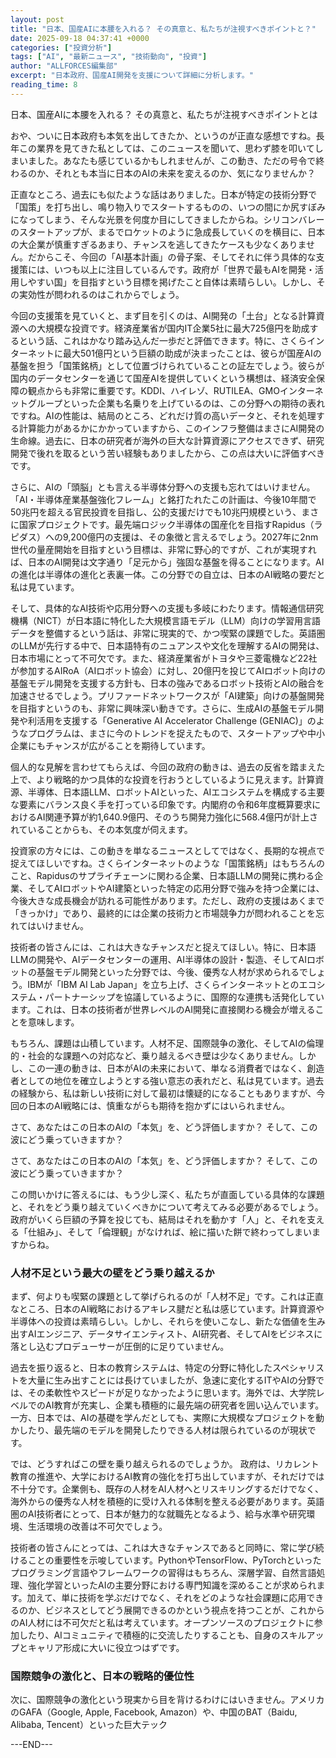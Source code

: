 ```yaml
---
layout: post
title: "日本、国産AIに本腰を入れる？ その真意と、私たちが注視すべきポイントと？"
date: 2025-09-18 04:37:41 +0000
categories: ["投資分析"]
tags: ["AI", "最新ニュース", "技術動向", "投資"]
author: "ALLFORCES編集部"
excerpt: "日本政府、国産AI開発を支援について詳細に分析します。"
reading_time: 8
---
```


日本、国産AIに本腰を入れる？ その真意と、私たちが注視すべきポイントとは

おや、ついに日本政府も本気を出してきたか、というのが正直な感想ですね。長年この業界を見てきた私としては、このニュースを聞いて、思わず膝を叩いてしまいました。あなたも感じているかもしれませんが、この動き、ただの号令で終わるのか、それとも本当に日本のAIの未来を変えるのか、気になりませんか？

正直なところ、過去にも似たような話はありました。日本が特定の技術分野で「国策」を打ち出し、鳴り物入りでスタートするものの、いつの間にか尻すぼみになってしまう、そんな光景を何度か目にしてきましたからね。シリコンバレーのスタートアップが、まるでロケットのように急成長していくのを横目に、日本の大企業が慎重すぎるあまり、チャンスを逃してきたケースも少なくありません。だからこそ、今回の「AI基本計画」の骨子案、そしてそれに伴う具体的な支援策には、いつも以上に注目しているんです。政府が「世界で最もAIを開発・活用しやすい国」を目指すという目標を掲げたこと自体は素晴らしい。しかし、その実効性が問われるのはこれからでしょう。

今回の支援策を見ていくと、まず目を引くのは、AI開発の「土台」となる計算資源への大規模な投資です。経済産業省が国内IT企業5社に最大725億円を助成するという話、これはかなり踏み込んだ一歩だと評価できます。特に、さくらインターネットに最大501億円という巨額の助成が決まったことは、彼らが国産AIの基盤を担う「国策銘柄」として位置づけられていることの証左でしょう。彼らが国内のデータセンターを通じて国産AIを提供していくという構想は、経済安全保障の観点からも非常に重要です。KDDI、ハイレゾ、RUTILEA、GMOインターネットグループといった企業も名乗りを上げているのは、この分野への期待の表れですね。AIの性能は、結局のところ、どれだけ質の高いデータと、それを処理する計算能力があるかにかかっていますから、このインフラ整備はまさにAI開発の生命線。過去に、日本の研究者が海外の巨大な計算資源にアクセスできず、研究開発で後れを取るという苦い経験もありましたから、この点は大いに評価すべきです。

さらに、AIの「頭脳」とも言える半導体分野への支援も忘れてはいけません。「AI・半導体産業基盤強化フレーム」と銘打たれたこの計画は、今後10年間で50兆円を超える官民投資を目指し、公的支援だけでも10兆円規模という、まさに国家プロジェクトです。最先端ロジック半導体の国産化を目指すRapidus（ラピダス）への9,200億円の支援は、その象徴と言えるでしょう。2027年に2nm世代の量産開始を目指すという目標は、非常に野心的ですが、これが実現すれば、日本のAI開発は文字通り「足元から」強固な基盤を得ることになります。AIの進化は半導体の進化と表裏一体。この分野での自立は、日本のAI戦略の要だと私は見ています。

そして、具体的なAI技術や応用分野への支援も多岐にわたります。情報通信研究機構（NICT）が日本語に特化した大規模言語モデル（LLM）向けの学習用言語データを整備するという話は、非常に現実的で、かつ喫緊の課題でした。英語圏のLLMが先行する中で、日本語特有のニュアンスや文化を理解するAIの開発は、日本市場にとって不可欠です。また、経済産業省がトヨタや三菱電機など22社が参加するAIRoA（AIロボット協会）に対し、20億円を投じてAIロボット向けの基盤モデル開発を支援する方針も、日本の強みであるロボット技術とAIの融合を加速させるでしょう。プリファードネットワークスが「AI建築」向けの基盤開発を目指すというのも、非常に興味深い動きです。さらに、生成AIの基盤モデル開発や利活用を支援する「Generative AI Accelerator Challenge (GENIAC)」のようなプログラムは、まさに今のトレンドを捉えたもので、スタートアップや中小企業にもチャンスが広がることを期待しています。

個人的な見解を言わせてもらえば、今回の政府の動きは、過去の反省を踏まえた上で、より戦略的かつ具体的な投資を行おうとしているように見えます。計算資源、半導体、日本語LLM、ロボットAIといった、AIエコシステムを構成する主要な要素にバランス良く手を打っている印象です。内閣府の令和6年度概算要求におけるAI関連予算が約1,640.9億円、そのうち開発力強化に568.4億円が計上されていることからも、その本気度が伺えます。

投資家の方々には、この動きを単なるニュースとしてではなく、長期的な視点で捉えてほしいですね。さくらインターネットのような「国策銘柄」はもちろんのこと、Rapidusのサプライチェーンに関わる企業、日本語LLMの開発に携わる企業、そしてAIロボットやAI建築といった特定の応用分野で強みを持つ企業には、今後大きな成長機会が訪れる可能性があります。ただし、政府の支援はあくまで「きっかけ」であり、最終的には企業の技術力と市場競争力が問われることを忘れてはいけません。

技術者の皆さんには、これは大きなチャンスだと捉えてほしい。特に、日本語LLMの開発や、AIデータセンターの運用、AI半導体の設計・製造、そしてAIロボットの基盤モデル開発といった分野では、今後、優秀な人材が求められるでしょう。IBMが「IBM AI Lab Japan」を立ち上げ、さくらインターネットとのエコシステム・パートナーシップを協議しているように、国際的な連携も活発化しています。これは、日本の技術者が世界レベルのAI開発に直接関わる機会が増えることを意味します。

もちろん、課題は山積しています。人材不足、国際競争の激化、そしてAIの倫理的・社会的な課題への対応など、乗り越えるべき壁は少なくありません。しかし、この一連の動きは、日本がAIの未来において、単なる消費者ではなく、創造者としての地位を確立しようとする強い意志の表れだと、私は見ています。過去の経験から、私は新しい技術に対して最初は懐疑的になることもありますが、今回の日本のAI戦略には、慎重ながらも期待を抱かずにはいられません。

さて、あなたはこの日本のAIの「本気」を、どう評価しますか？ そして、この波にどう乗っていきますか？

さて、あなたはこの日本のAIの「本気」を、どう評価しますか？ そして、この波にどう乗っていきますか？

この問いかけに答えるには、もう少し深く、私たちが直面している具体的な課題と、それをどう乗り越えていくべきかについて考えてみる必要があるでしょう。政府がいくら巨額の予算を投じても、結局はそれを動かす「人」と、それを支える「仕組み」、そして「倫理観」がなければ、絵に描いた餅で終わってしまいますからね。

### 人材不足という最大の壁をどう乗り越えるか

まず、何よりも喫緊の課題として挙げられるのが「人材不足」です。これは正直なところ、日本のAI戦略におけるアキレス腱だと私は感じています。計算資源や半導体への投資は素晴らしい。しかし、それらを使いこなし、新たな価値を生み出すAIエンジニア、データサイエンティスト、AI研究者、そしてAIをビジネスに落とし込むプロデューサーが圧倒的に足りていません。

過去を振り返ると、日本の教育システムは、特定の分野に特化したスペシャリストを大量に生み出すことには長けていましたが、急速に変化するITやAIの分野では、その柔軟性やスピードが足りなかったように思います。海外では、大学院レベルでのAI教育が充実し、企業も積極的に最先端の研究者を囲い込んでいます。一方、日本では、AIの基礎を学んだとしても、実際に大規模なプロジェクトを動かしたり、最先端のモデルを開発したりできる人材は限られているのが現状です。

では、どうすればこの壁を乗り越えられるのでしょうか。
政府は、リカレント教育の推進や、大学におけるAI教育の強化を打ち出していますが、それだけでは不十分です。企業側も、既存の人材をAI人材へとリスキリングするだけでなく、海外からの優秀な人材を積極的に受け入れる体制を整える必要があります。英語圏のAI技術者にとって、日本が魅力的な就職先となるよう、給与水準や研究環境、生活環境の改善は不可欠でしょう。

技術者の皆さんにとっては、これは大きなチャンスであると同時に、常に学び続けることの重要性を示唆しています。PythonやTensorFlow、PyTorchといったプログラミング言語やフレームワークの習得はもちろん、深層学習、自然言語処理、強化学習といったAIの主要分野における専門知識を深めることが求められます。加えて、単に技術を学ぶだけでなく、それをどのような社会課題に応用できるのか、ビジネスとしてどう展開できるのかという視点を持つことが、これからのAI人材には不可欠だと私は考えています。オープンソースのプロジェクトに参加したり、AIコミュニティで積極的に交流したりすることも、自身のスキルアップとキャリア形成に大いに役立つはずです。

### 国際競争の激化と、日本の戦略的優位性

次に、国際競争の激化という現実から目を背けるわけにはいきません。アメリカのGAFA（Google, Apple, Facebook, Amazon）や、中国のBAT（Baidu, Alibaba, Tencent）といった巨大テック

---END---